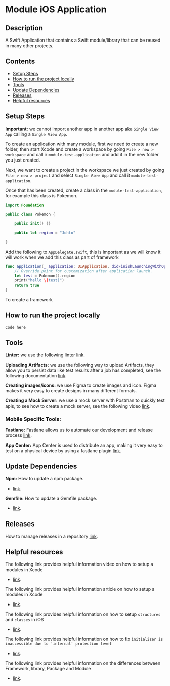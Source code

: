 # Module iOS Application

## Description

A Swift Application that contains a Swift module/library that can be reused in many other projects.

## Contents

- [Setup Steps](#setup-steps)
- [How to run the project locally](#how-to-run-the-project-locally)
- [Tools](#tools)
- [Update Dependencies](#update-dependencies)
- [Releases](#releases)
- [Helpful resources](#helpful-resources)

## Setup Steps

**Important:** we cannot import another app in another app aka `Single View App` calling a `Single View App`.

To create an application with many module, first we need to create a new folder, then start Xcode and create a workspace by going `File > new > workspace` and call ir `module-test-application` and add it in the new folder you just created. 

Next, we want to create a project in the workspace we just created by going `File > new > project` and select `Single View App` and call it `module-test-application`. 

Once that has been created, create a class in the `module-test-application`, for example this class is Pokemon.

```swift
import Foundation

public class Pokemon {
    
    public init() {}
    
    public let region = "Johto"

}
```

Add the following to `AppDelegate.swift`, this is important as we will know it will work when we add this class as part of framework

```swift
func application(_ application: UIApplication, didFinishLaunchingWithOptions launchOptions: [UIApplication.LaunchOptionsKey: Any]?) -> Bool {
    // Override point for customization after application launch.
    let test = Pokemon().region
    print("hello \(test)")
    return true
}
```

To create a framework 

## How to run the project locally

```
Code here
```

## Tools

**Linter:** we use the following linter [link](https://github.com/github/super-linter).

**Uploading Artifacts:**  we use the following way to upload Artifacts, they allow you to persist data like test results after a job has completed, see the following documentation [link](https://docs.github.com/en/actions/configuring-and-managing-workflows/persisting-workflow-data-using-artifacts).

**Creating images/icons:** we use Figma to create images and icon. Figma makes it very easy to create designs in many different formats.

**Creating a Mock Server:** we use a mock server with Postman to quickly test apis, to see how to create a mock server, see the following video [link](https://www.youtube.com/watch?v=rJY8uUH2TIk). 

### Mobile Specific Tools:
 
**Fastlane:** Fastlane allows us to automate our development and release process [link](https://docs.fastlane.tools/).

**App Center:** App Center is used to distribute an app, making it very easy to test on a physical device by using a fastlane plugin [link](https://github.com/microsoft/fastlane-plugin-appcenter).

## Update Dependencies

**Npm:** How to update a npm package.
- [link](https://docs.npmjs.com/cli/update).

**Gemfile:** How to update a Gemfile package.
- [link](https://bundler.io/man/bundle-update.1.html#UPDATING-A-LIST-OF-GEMS).

## Releases

How to manage releases in a repository [link](https://help.github.com/en/github/administering-a-repository/managing-releases-in-a-repository). 

## Helpful resources

The following link provides helpful information video on how to setup a modules in Xcode
- [link](https://www.youtube.com/watch?v=O_GDggfzaMY).

The following link provides helpful information article on how to setup a modules in Xcode
- [link](https://www.raywenderlich.com/5109-creating-a-framework-for-ios#toc-anchor-001).

The following link provides helpful information on how to setup `structures` and `classes` in iOS
- [link](https://docs.swift.org/swift-book/LanguageGuide/ClassesAndStructures.html).

The following link provides helpful information on how to fix `initializer is inaccessible due to 'internal' protection level`
- [link](https://stackoverflow.com/a/40859332).

The following link provides helpful information on the differences between Framework, library, Package and Module
- [link](https://dev.to/hamza/framework-vs-library-vs-package-vs-module-the-debate-3jpp).
